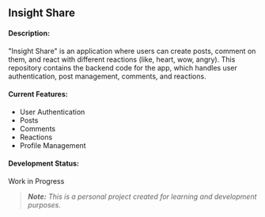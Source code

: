 ## **Insight Share**

#### Description:
"Insight Share" is an application where users can create posts, comment on them, and react with different reactions (like, heart, wow, angry). This repository contains the backend code for the app, which handles user authentication, post management, comments, and reactions.

#### Current Features:
- User Authentication
- Posts
- Comments
- Reactions
- Profile Management

#### Development Status:
Work in Progress

> _**Note:** This is a personal project created for learning and development purposes._
